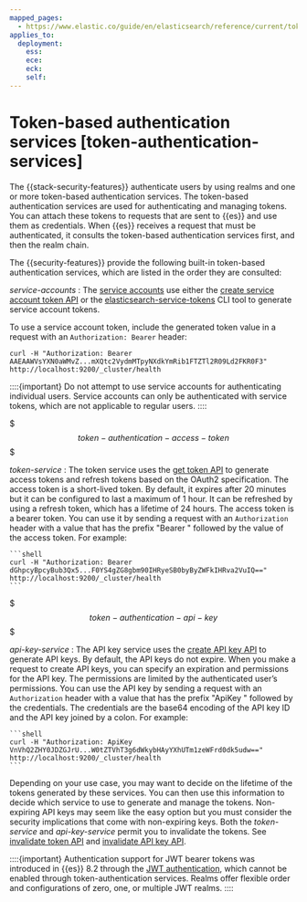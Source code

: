 ```yaml
---
mapped_pages:
  - https://www.elastic.co/guide/en/elasticsearch/reference/current/token-authentication-services.html
applies_to:
  deployment:
    ess: 
    ece: 
    eck: 
    self: 
---
```


# Token-based authentication services [token-authentication-services]

The {{stack-security-features}} authenticate users by using realms and one or more token-based authentication services. The token-based authentication services are used for authenticating and managing tokens. You can attach these tokens to requests that are sent to {{es}} and use them as credentials. When {{es}} receives a request that must be authenticated, it consults the token-based authentication services first, and then the realm chain.

The {{security-features}} provide the following built-in token-based authentication services, which are listed in the order they are consulted:

*service-accounts*
:   The [service accounts](service-accounts.md) use either the [create service account token API](https://www.elastic.co/docs/api/doc/elasticsearch/operation/operation-security-create-service-token) or the [elasticsearch-service-tokens](asciidocalypse://docs/elasticsearch/docs/reference/elasticsearch/command-line-tools/service-tokens-command.md) CLI tool to generate service account tokens.

To use a service account token, include the generated token value in a request with an `Authorization: Bearer` header:

```shell
curl -H "Authorization: Bearer AAEAAWVsYXN0aWMvZ...mXQtc2VydmMTpyNXdkYmRib1FTZTl2R09Ld2FKR0F3" http://localhost:9200/_cluster/health
```

::::{important} 
Do not attempt to use service accounts for authenticating individual users. Service accounts can only be authenticated with service tokens, which are not applicable to regular users.
::::



$$$token-authentication-access-token$$$

*token-service*
:   The token service uses the [get token API](https://www.elastic.co/docs/api/doc/elasticsearch/operation/operation-security-get-token) to generate access tokens and refresh tokens based on the OAuth2 specification. The access token is a short-lived token. By default, it expires after 20 minutes but it can be configured to last a maximum of 1 hour. It can be refreshed by using a refresh token, which has a lifetime of 24 hours. The access token is a bearer token. You can use it by sending a request with an `Authorization` header with a value that has the prefix "Bearer " followed by the value of the access token. For example:

    ```shell
    curl -H "Authorization: Bearer dGhpcyBpcyBub3Qx5...F0YS4gZG8gbm90IHRyeSB0byByZWFkIHRva2VuIQ==" http://localhost:9200/_cluster/health
    ```


$$$token-authentication-api-key$$$

*api-key-service*
:   The API key service uses the [create API key API](https://www.elastic.co/docs/api/doc/elasticsearch/operation/operation-security-create-api-key) to generate API keys. By default, the API keys do not expire. When you make a request to create API keys, you can specify an expiration and permissions for the API key. The permissions are limited by the authenticated user’s permissions. You can use the API key by sending a request with an `Authorization` header with a value that has the prefix "ApiKey " followed by the credentials. The credentials are the base64 encoding of the API key ID and the API key joined by a colon. For example:

    ```shell
    curl -H "Authorization: ApiKey VnVhQ2ZHY0JDZGJrU...W0tZTVhT3g6dWkybHAyYXhUTm1zeWFrd0dk5udw==" http://localhost:9200/_cluster/health
    ```


Depending on your use case, you may want to decide on the lifetime of the tokens generated by these services. You can then use this information to decide which service to use to generate and manage the tokens. Non-expiring API keys may seem like the easy option but you must consider the security implications that come with non-expiring keys. Both the *token-service* and *api-key-service* permit you to invalidate the tokens. See [invalidate token API](https://www.elastic.co/docs/api/doc/elasticsearch/operation/operation-security-invalidate-token) and [invalidate API key API](https://www.elastic.co/docs/api/doc/elasticsearch/operation/operation-security-invalidate-api-key).

::::{important} 
Authentication support for JWT bearer tokens was introduced in {{es}} 8.2 through the [JWT authentication](jwt.md), which cannot be enabled through token-authentication services. Realms offer flexible order and configurations of zero, one, or multiple JWT realms.
::::


